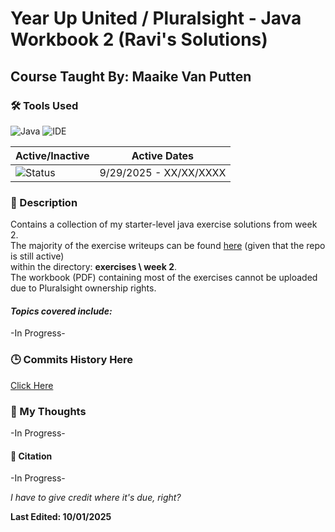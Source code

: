 # Year Up United / Pluralsight - Java Workbook 2 (Ravi's Solutions)
## Course Taught By: Maaike Van Putten

### 🛠️ Tools Used
![Java](https://img.shields.io/badge/language-Java-blue.svg)
![IDE](https://img.shields.io/badge/IDE-IntelliJ-orange)

| Active/Inactive | Active Dates |
| --- | --- |
| ![Status](https://img.shields.io/badge/status-active-brightgreen) | 9/29/2025 - XX/XX/XXXX|

### 📝 Description
Contains a collection of my starter-level java exercise solutions from week 2. <br>
The majority of the exercise writeups can be found [here](https://github.com/BrightBoost/learningjava) (given that the repo is still active) <br>
within the directory: **exercises \ week 2**. <br>
The workbook (PDF) containing most of the exercises cannot be uploaded due to Pluralsight ownership rights. <br>

#### *Topics covered include:*<br>
-In Progress-

### 🕒 Commits History Here
[Click Here](https://github.com/gitraspigner/workbook-2/commits/master)

### 💭 My Thoughts
-In Progress-

#### 🔖 Citation
-In Progress-

*I have to give credit where it's due, right?* <br>

**Last Edited: 10/01/2025**
